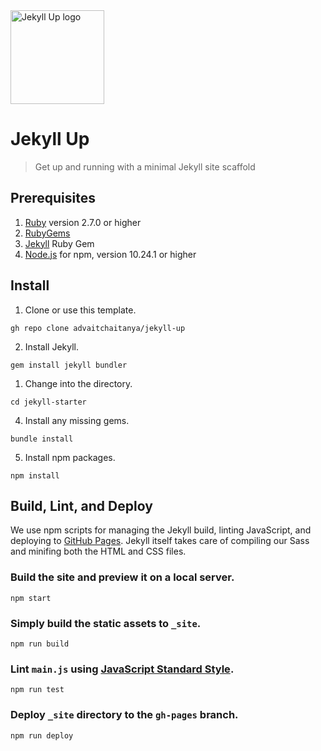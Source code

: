 <img alt="Jekyll Up logo" src="https://github.com/advaitchaitanya/jekyll-up/blob/main/assets/images/logo.png" width="150">

# Jekyll Up
> Get up and running with a minimal Jekyll site scaffold

## Prerequisites
1. [Ruby](https://www.ruby-lang.org/en/) version 2.7.0 or higher
2. [RubyGems](https://rubygems.org/)
3. [Jekyll](https://jekyllrb.com) Ruby Gem
4. [Node.js](https://nodejs.org/en) for npm, version 10.24.1 or higher

## Install

1. Clone or use this template.
```
gh repo clone advaitchaitanya/jekyll-up
```
2. Install Jekyll.
```
gem install jekyll bundler
```
1. Change into the directory.
```
cd jekyll-starter
```
4. Install any missing gems.
```
bundle install
```
5. Install npm packages.
```
npm install
```

## Build, Lint, and Deploy

We use npm scripts for managing the Jekyll build, linting JavaScript, and deploying to [GitHub Pages](https://pages.github.com/). Jekyll itself takes care of compiling our Sass and minifing both the HTML and CSS files.

### Build the site and preview it on a local server.
```
npm start
```

### Simply build the static assets to `_site`.
```
npm run build
```

### Lint `main.js` using [JavaScript Standard Style](https://standardjs.com/).
```
npm run test
```

### Deploy `_site` directory to the `gh-pages` branch.
```
npm run deploy
```
